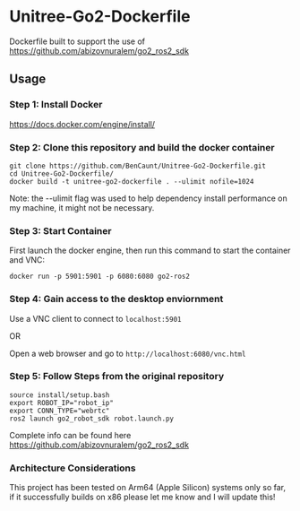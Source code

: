 # Unitree-Go2-Dockerfile
Dockerfile built to support the use of https://github.com/abizovnuralem/go2_ros2_sdk

## Usage

### Step 1: Install Docker 
https://docs.docker.com/engine/install/


### Step 2: Clone this repository and build the docker container
```
git clone https://github.com/BenCaunt/Unitree-Go2-Dockerfile.git
cd Unitree-Go2-Dockerfile/
docker build -t unitree-go2-dockerfile . --ulimit nofile=1024
```

Note: the --ulimit flag was used to help dependency install performance on my machine, it might not be necessary.  

### Step 3: Start Container

First launch the docker engine, then run this command to start the container and VNC:
```
docker run -p 5901:5901 -p 6080:6080 go2-ros2
```

### Step 4: Gain access to the desktop enviornment

Use a VNC client to connect to `localhost:5901`

OR 

Open a web browser and go to `http://localhost:6080/vnc.html`

### Step 5: Follow Steps from the original repository

```
source install/setup.bash
export ROBOT_IP="robot_ip"
export CONN_TYPE="webrtc"
ros2 launch go2_robot_sdk robot.launch.py
```

Complete info can be found here
https://github.com/abizovnuralem/go2_ros2_sdk

### Architecture Considerations 
This project has been tested on Arm64 (Apple Silicon) systems only so far, if it successfully builds on x86 please let me know and I will update this! 



